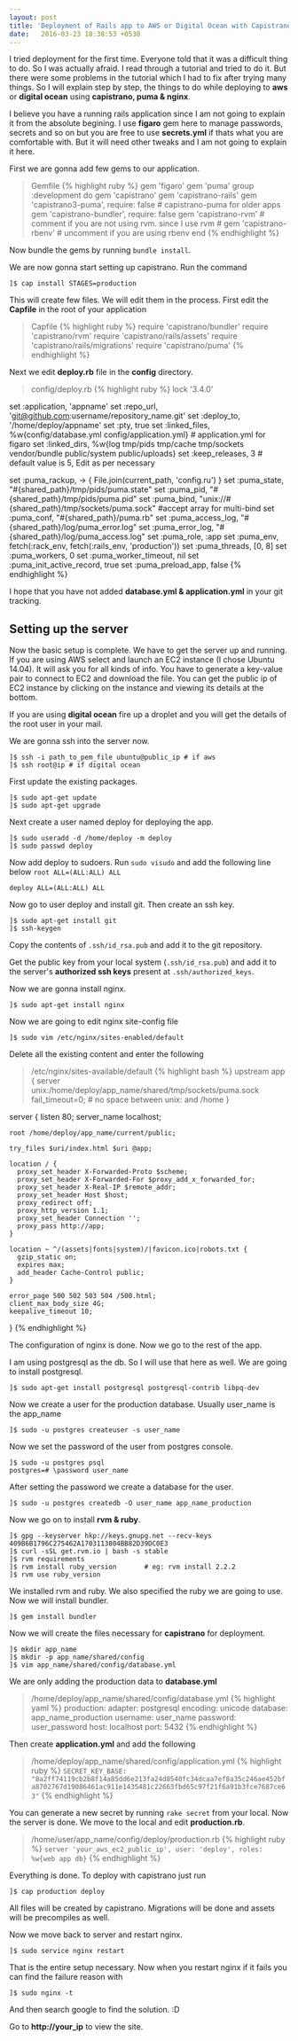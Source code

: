 ```yaml
---
layout: post
title: 'Deployment of Rails app to AWS or Digital Ocean with Capistrano Puma and Nginx'
date:   2016-03-23 18:38:53 +0530
---
```

I tried deployment for the first time. Everyone told that it was a difficult thing to do. So I was actually afraid. I read through a tutorial and tried to do it. But there were some problems in the tutorial which I had to fix after trying many things. So I will explain step by step, the things to do while deploying to **aws** or **digital ocean** using **capistrano, puma & nginx**.

I believe you have a running rails application since I am not going to explain it from the absolute begining. I use **figaro** gem here to manage passwords, secrets and so on but you are free to use **secrets.yml** if thats what you are comfortable with. But it will need other tweaks and I am not going to explain it here. 


First we are gonna add few gems to our application.

> Gemfile
> {% highlight ruby %}
  gem 'figaro'
  gem 'puma'
  group :development do
    gem 'capistrano'
    gem 'capistrano-rails'
    gem 'capistrano3-puma', require: false # capistrano-puma for older apps
    gem 'capistrano-bundler', require: false
    gem 'capistrano-rvm'    # comment if you are not using rvm. since I use rvm
    # gem 'capistrano-rbenv'  # uncomment if you are using rbenv
  end
  {% endhighlight %}

Now bundle the gems by running `bundle install`.

We are now gonna start setting up capistrano. Run the command

    ]$ cap install STAGES=production

This will create few files. We will edit them in the process. First edit the **Capfile** in the root of your application

> Capfile
> {% highlight ruby %}
  require 'capistrano/bundler'
  require 'capistrano/rvm'
  require 'capistrano/rails/assets'
  require 'capistrano/rails/migrations'
  require 'capistrano/puma'
  {% endhighlight %}

Next we edit **deploy.rb** file in the **config** directory.

> config/deploy.rb
> {% highlight ruby %}
  lock '3.4.0'
  
  set :application, 'appname'
  set :repo_url, 'git@github.com:username/repository_name.git'
  set :deploy_to, '/home/deploy/appname'
  set :pty, true
  set :linked_files, %w{config/database.yml config/application.yml}  # application.yml for figaro
  set :linked_dirs, %w{log tmp/pids tmp/cache tmp/sockets vendor/bundle public/system public/uploads}
  set :keep_releases, 3   # default value is 5, Edit as per necessary
  
  set :puma_rackup, -> { File.join(current_path, 'config.ru') }
  set :puma_state, "#{shared_path}/tmp/pids/puma.state"
  set :puma_pid, "#{shared_path}/tmp/pids/puma.pid"
  set :puma_bind, "unix://#{shared_path}/tmp/sockets/puma.sock"    #accept array for multi-bind
  set :puma_conf, "#{shared_path}/puma.rb"
  set :puma_access_log, "#{shared_path}/log/puma_error.log"
  set :puma_error_log, "#{shared_path}/log/puma_access.log"
  set :puma_role, :app
  set :puma_env, fetch(:rack_env, fetch(:rails_env, 'production'))
  set :puma_threads, [0, 8]
  set :puma_workers, 0
  set :puma_worker_timeout, nil
  set :puma_init_active_record, true
  set :puma_preload_app, false
  {% endhighlight %}

I hope that you have not added **database.yml & application.yml** in your git tracking.

## Setting up the server

Now the basic setup is complete. We have to get the server up and running. If you are using AWS select and launch an EC2 instance (I chose Ubuntu 14.04). It will ask you for all kinds of info. You have to generate a key-value pair to connect to EC2 and download the file. You can get the public ip of EC2 instance by clicking on the instance and viewing its details at the bottom.

If you are using **digital ocean** fire up a droplet and you will get the details of the root user in your mail.

We are gonna ssh into the server now.

    ]$ ssh -i path_to_pem_file ubuntu@public_ip # if aws
    ]$ ssh root@ip # if digital ocean

First update the existing packages.

    ]$ sudo apt-get update
    ]$ sudo apt-get upgrade

Next create a user named deploy for deploying the app.

    ]$ sudo useradd -d /home/deploy -m deploy
    ]$ sudo passwd deploy

Now add deploy to sudoers. Run `sudo visudo` and add the following line below `root ALL=(ALL:ALL) ALL`

    deploy ALL=(ALL:ALL) ALL

Now go to user deploy and install git. Then create an ssh key.

    ]$ sudo apt-get install git
    ]$ ssh-keygen

Copy the contents of `.ssh/id_rsa.pub` and add it to the git repository.

Get the public key from your local system (`.ssh/id_rsa.pub`) and add it to the server's **authorized ssh keys** present at `.ssh/authorized_keys`.

Now we are gonna install nginx.

    ]$ sudo apt-get install nginx

Now we are going to edit nginx site-config file

    ]$ sudo vim /etc/nginx/sites-enabled/default

Delete all the existing content and enter the following

> /etc/nginx/sites-available/default
> {% highlight bash %}
  upstream app {
    server unix:/home/deploy/app_name/shared/tmp/sockets/puma.sock fail_timeout=0;
    # no space between unix: and /home
  }
  
  server {
    listen 80;
    server_name localhost;
  
    root /home/deploy/app_name/current/public;
  
    try_files $uri/index.html $uri @app;
  
    location / {
      proxy_set_header X-Forwarded-Proto $scheme;
      proxy_set_header X-Forwarded-For $proxy_add_x_forwarded_for;
      proxy_set_header X-Real-IP $remote_addr;
      proxy_set_header Host $host;
      proxy_redirect off;
      proxy_http_version 1.1;
      proxy_set_header Connection '';
      proxy_pass http://app;
    }
  
    location ~ ^/(assets|fonts|system)/|favicon.ico|robots.txt {
      gzip_static on;
      expires max;
      add_header Cache-Control public;
    }
  
    error_page 500 502 503 504 /500.html;
    client_max_body_size 4G;
    keepalive_timeout 10;
  }
  {% endhighlight %}

The configuration of nginx is done. Now we go to the rest of the app.

I am using postgresql as the db. So I will use that here as well. We are going to install postgresql.

    ]$ sudo apt-get install postgresql postgresql-contrib libpq-dev

Now we create a user for the production database. Usually user_name is the app_name

    ]$ sudo -u postgres createuser -s user_name

Now we set the password of the user from postgres console.

    ]$ sudo -u postgres psql
    postgres=# \password user_name

After setting the password we create a database for the user.

    ]$ sudo -u postgres createdb -O user_name app_name_production

Now we go on to install **rvm & ruby**.

    ]$ gpg --keyserver hkp://keys.gnupg.net --recv-keys 409B6B1796C275462A1703113804BB82D39DC0E3
    ]$ curl -sSL get.rvm.io | bash -s stable
    ]$ rvm requirements
    ]$ rvm install ruby_version       # eg: rvm install 2.2.2
    ]$ rvm use ruby_version

We installed rvm and ruby. We also specified the ruby we are going to use. Now we will install bundler.

    ]$ gem install bundler

Now we will create the files necessary for **capistrano** for deployment.

    ]$ mkdir app_name
    ]$ mkdir -p app_name/shared/config
    ]$ vim app_name/shared/config/database.yml

We are only adding the production data to **database.yml**

> /home/deploy/app_name/shared/config/database.yml
> {% highlight yaml %}
  production:
    adapter: postgresql
    encoding: unicode
    database: app_name_production
    username: user_name
    password: user_password
    host: localhost
    port: 5432
  {% endhighlight %}

Then create **application.yml** and add the following

> /home/deploy/app_name/shared/config/application.yml
> {% highlight ruby %}
  `SECRET_KEY_BASE: "8a2ff74119cb2b8f14a85dd6e213fa24d8540fc34dcaa7ef8a35c246ae452bfa8702767d19086461ac911e1435481c22663fbd65c97f21f6a91b3fce7687ce63"`
  {% endhighlight %}

You can generate a new secret by running `rake secret` from your local. Now the server is done. We move to the local and edit **production.rb**.

> /home/user/app_name/config/deploy/production.rb
> {% highlight ruby %}
  `server 'your_aws_ec2_public_ip', user: 'deploy', roles: %w{web app db}`
  {% endhighlight %}

Everything is done. To deploy with capistrano just run

    ]$ cap production deploy

All files will be created by capistrano. Migrations will be done and assets will be precompiles as well.

Now we move back to server and restart nginx.

    ]$ sudo service nginx restart


That is the entire setup necessary. Now when you restart nginx if it fails you can find the failure reason with

    ]$ sudo nginx -t

And then search google to find the solution. :D

Go to **http://your_ip** to view the site.
